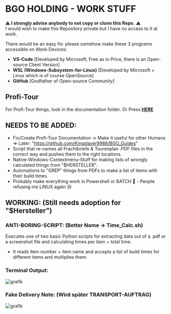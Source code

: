 # BGO HOLDING - WORK STUFF

⚠️ **I strongly advise anybody to not copy or clone this Repo.** ⚠️  
I would wish to make this Repository private but I have no access to it at work.

There would be an easy fix: please somehow make these 3 programs accessible on Work-Devices:
- **VS-Code** [Developed by Microsoft, Free as in Price, there is an Open-source Client Version]
- **WSL (Windows-Subsystem-for-Linux)** [Developed by Microsoft + Linux which is of course OpenSource]
- **GitHub** [Godfather of Open-source Community]

## Profi-Tour
For Profi-Tour things, look in the documentation folder. Or Press **[HERE](Mitschrift.md#-vorraus-avisieren-vor-avisieren)**

## NEEDS TO BE ADDED:
- Fix/Create Profi-Tour Documentation -> Make it useful for other Humans => Later: "https://github.com/Kingslayer9988/BGO_Guides"
- Script that re-names all Frachtbriefe & Tourenplan .PDF files in the correct way and pushes them to the right locations.
- Native-Windows-Contextmenu-Stuff for making lists of wrongly calculated things from "$HERSTELLER".
- Automations to "GREP" things from PDFs to make a list of items with their build times.
- Probably make everything work in Powershell or BATCH 🤢 - People refusing me LINUX again 😢

## WORKING: (Still needs adoption for "$Hersteller")
### ANTI-BORING-SCRIPT: (Better Name -> Time_Calc.sh)
Executes one of two basic Python scripts for extracting data out of a .pdf or a screenshot file and calculating times per item + total time.

- It reads item number + item name and accepts a list of build times for different items and multiplies them.

### Terminal Output:
![grafik](https://github.com/user-attachments/assets/2d20f088-7bd2-4238-a5cc-6a1aea5506d6)

### Fake Delivery Note: (Wird später TRANSPORT-AUFTRAG)
![grafik](https://github.com/user-attachments/assets/2c998447-417f-433b-854c-bfe1cf59f8c3)


